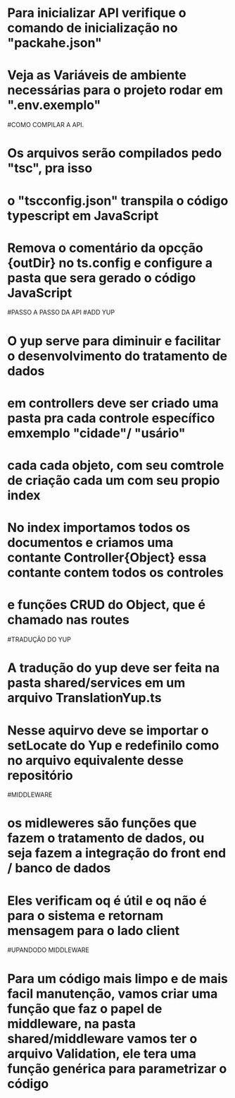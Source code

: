 # Para inicializar API verifique o comando de inicialização no "packahe.json"
# Veja as Variáveis de ambiente necessárias para o projeto rodar em ".env.exemplo"

#COMO COMPILAR A API.
# Os arquivos serão compilados pedo "tsc", pra isso
# o "tscconfig.json" transpila o código typescript em JavaScript
# Remova o comentário da opcção {outDir} no ts.config e configure a pasta que sera gerado o código JavaScript


#PASSO A PASSO DA API
#ADD YUP

# O yup serve para diminuir e facilitar o desenvolvimento do tratamento de dados
# em controllers deve ser criado uma pasta pra cada controle específico emxemplo "cidade"/ "usário"
# cada cada objeto, com seu comtrole de criação cada um com seu propio index 
# No index importamos todos os documentos e criamos uma contante Controller{Object} essa contante contem todos os controles 
# e funções CRUD do Object, que é chamado nas routes

#TRADUÇÂO DO YUP

# A tradução do yup deve ser feita na pasta shared/services em um arquivo TranslationYup.ts
# Nesse aquirvo deve se importar o setLocate do Yup e redefinilo como no arquivo equivalente desse repositório


#MIDDLEWARE

# os midleweres são funções que fazem o tratamento de dados, ou seja fazem a integração do front end / banco de dados
# Eles verificam oq é útil e oq não é para o sistema e retornam mensagem para o lado client

#UPANDODO MIDDLEWARE

# Para um código mais limpo e de mais facil manutenção, vamos criar uma função que faz o papel de middleware, na pasta shared/middleware vamos ter o arquivo Validation, ele tera uma função genérica para parametrizar o código
